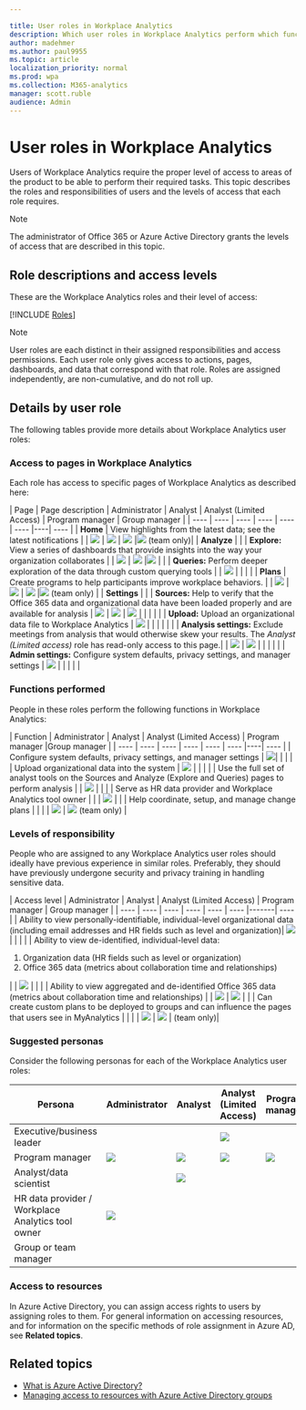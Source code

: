 ```yaml
---

title: User roles in Workplace Analytics
description: Which user roles in Workplace Analytics perform which functions and have access to which pages in Workplace Analytics
author: madehmer
ms.author: paul9955
ms.topic: article
localization_priority: normal 
ms.prod: wpa
ms.collection: M365-analytics
manager: scott.ruble
audience: Admin
---
```


# User roles in Workplace Analytics

Users of Workplace Analytics require the proper level of access to areas of the product to be able to perform their required tasks. This topic describes the roles and responsibilities of users and the levels of access that each role requires.

> [!Note]
> The administrator of Office 365 or Azure Active Directory grants the levels of access that are described in this topic.  

## Role descriptions and access levels

These are the Workplace Analytics roles and their level of access:

[!INCLUDE [Roles](../includes/wpa-roles.md)]

>[!Note]
>User roles are each distinct in their assigned responsibilities and access permissions. Each user role only gives access to actions, pages, dashboards, and data that correspond with that role. Roles are assigned independently, are non-cumulative, and do not roll up.

## Details by user role

The following tables provide more details about Workplace Analytics user roles:

### Access to pages in Workplace Analytics

Each role has access to specific pages of Workplace Analytics as described here:

|  Page  | Page description |  Administrator | Analyst |  Analyst (Limited Access) | Program manager | Group manager |
| ---- | ---- | ---- | ---- | ---- | ---- |----| ---- |
| **Home** | View highlights from the latest data; see the latest notifications | | <img src="../Images/WpA/check-mark.png"> | <img src="../Images/WpA/check-mark.png"> | <img src="../Images/WpA/check-mark.png"> |<img src="../Images/WpA/check-mark.png"> (team only)|
| **Analyze** |
| | **Explore:** View a series of dashboards that provide insights into the way your organization collaborates | | <img src="../Images/WpA/check-mark.png"> | <img src="../Images/WpA/check-mark.png"> |<img src="../Images/WpA/check-mark.png"> |
| | **Queries:** Perform deeper exploration of the data through custom querying tools | | <img src="../Images/WpA/check-mark.png"> | | | |
| **Plans** | Create programs to help participants improve workplace behaviors. | | <img src="../Images/WpA/check-mark.png"> | <img src="../Images/WpA/check-mark.png"> | <img src="../Images/WpA/check-mark.png"> |<img src="../Images/WpA/check-mark.png"> (team only) |
| **Settings** |
| | **Sources:** Help to verify that the Office 365 data and organizational data have been loaded properly and are available for analysis | <img src="../Images/WpA/check-mark.png"> | <img src="../Images/WpA/check-mark.png"> | <img src="../Images/WpA/check-mark.png"> | | | |
| | **Upload:** Upload an organizational data file to Workplace Analytics | <img src="../Images/WpA/check-mark.png"> | | | | |
| | **Analysis settings:** Exclude meetings from analysis that would otherwise skew your results. The _Analyst (Limited access)_ role has read-only access to this page.| | <img src="../Images/WpA/check-mark.png"> | <img src="../Images/WpA/check-mark.png"> | | | |
| | **Admin settings:** Configure system defaults, privacy settings, and manager settings | <img src="../Images/WpA/check-mark.png"> | | | | |

### Functions performed

People in these roles perform the following functions in Workplace Analytics:

|  Function |  Administrator |  Analyst |  Analyst (Limited Access) | Program manager |Group manager |
| ---- | ---- | ---- | ---- | ---- | ---- |----| ---- |
| Configure system defaults, privacy settings, and manager settings | <img src="../Images/WpA/check-mark.png">| | | |
| Upload organizational data into the system | <img src="../Images/WpA/check-mark.png"> | | | |
| Use the full set of analyst tools on the Sources and Analyze (Explore and Queries) pages to perform analysis | | <img src="../Images/WpA/check-mark.png"> | | |
| Serve as HR data provider and Workplace Analytics tool owner | | | <img src="../Images/WpA/check-mark.png"> | |
| Help coordinate, setup, and manage change plans | | | | <img src="../Images/WpA/check-mark.png"> | <img src="../Images/WpA/check-mark.png"> (team only) |

### Levels of responsibility

People who are assigned to any Workplace Analytics user roles should ideally have previous experience in similar roles. Preferably, they should have previously undergone security and privacy training in handling sensitive data.

| Access level | Administrator |  Analyst | Analyst (Limited Access) | Program manager | Group manager |
| ---- | ---- | ---- | ---- | ---- | ---- |-------| ---- |
| Ability to view personally-identifiable, individual-level organizational data (including email addresses and HR fields such as level and organization)| <img src="../Images/WpA/check-mark.png"> | | | |
| Ability to view de-identified, individual-level data:<ol><li>Organization data (HR fields such as level or organization)</li><li>Office 365 data (metrics about collaboration time and relationships)</li></ol> | | <img src="../Images/WpA/check-mark.png"> | | |
| Ability to view aggregated and de-identified Office 365 data (metrics about collaboration time and relationships) | | <img src="../Images/WpA/check-mark.png"> | <img src="../Images/WpA/check-mark.png"> | |
| Can create custom plans to be deployed to groups and can influence the pages that users see in MyAnalytics | | | | <img src="../Images/WpA/check-mark.png"> | <img src="../Images/WpA/check-mark.png"> | (team only)|

### Suggested personas

Consider the following personas for each of the Workplace Analytics user roles:

| Persona | Administrator | Analyst | Analyst (Limited Access) | Program manager |Group manager |
| ------ | ----------- | ------- | ------- | ------ | ------ |
| Executive/business leader | | | <img src="../Images/WpA/check-mark.png"> |   | |
| Program manager | <img src="../Images/WpA/check-mark.png"> | <img src="../Images/WpA/check-mark.png"> | <img src="../Images/WpA/check-mark.png"> | <img src="../Images/WpA/check-mark.png"> |
| Analyst/data scientist |   | <img src="../Images/WpA/check-mark.png"> | | |
|  HR data provider / Workplace Analytics tool owner |    <img src="../Images/WpA/check-mark.png"> | | | |
| Group or team manager | | | | | <img src="../Images/WpA/check-mark.png"> |

### Access to resources

In Azure Active Directory, you can assign access rights to users by assigning roles to them. For general information on accessing resources, and for information on the specific methods of role assignment in Azure AD, see **Related topics**.

## Related topics

* [What is Azure Active Directory?](https://docs.microsoft.com/azure/active-directory/fundamentals/active-directory-whatis)
* [Managing access to resources with Azure Active Directory groups](https://docs.microsoft.com/azure/active-directory/fundamentals/active-directory-manage-groups)